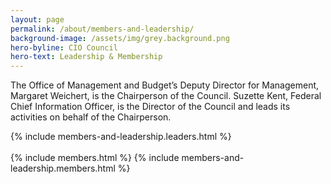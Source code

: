 ```yaml
---
layout: page
permalink: /about/members-and-leadership/
background-image: /assets/img/grey.background.png
hero-byline: CIO Council
hero-text: Leadership & Membership
---
```

The Office of Management and Budget’s Deputy Director for Management, Margaret Weichert, is the Chairperson of the Council. Suzette Kent, Federal Chief Information Officer, is the Director of the Council and leads its activities on behalf of the Chairperson.  

{% include members-and-leadership.leaders.html %}
<br><br>
{% include members.html %}
{% include members-and-leadership.members.html %}
